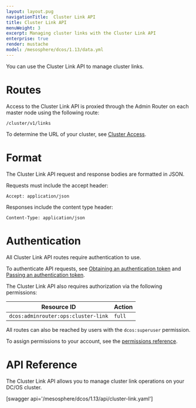 ```yaml
---
layout: layout.pug
navigationTitle:  Cluster Link API
title: Cluster Link API
menuWeight: 3
excerpt: Managing cluster links with the Cluster Link API
enterprise: true
render: mustache
model: /mesosphere/dcos/1.13/data.yml
---
```


You can use the Cluster Link API to manage cluster links.

# Routes

Access to the Cluster Link API is proxied through the Admin Router on each master node using the following route:

```
/cluster/v1/links
```

To determine the URL of your cluster, see [Cluster Access](/mesosphere/dcos/1.13/api/access/).

# Format

The Cluster Link API request and response bodies are formatted in JSON.

Requests must include the accept header:

```
Accept: application/json
```

Responses include the content type header:

```
Content-Type: application/json
```

# Authentication

All Cluster Link API routes require authentication to use.

To authenticate API requests, see [Obtaining an authentication token](/mesosphere/dcos/1.13/security/ent/iam-api/#obtaining-an-authentication-token) and [Passing an authentication token](/mesosphere/dcos/1.13/security/ent/iam-api/#passing-an-authentication-token).

The Cluster Link API also requires authorization via the following permissions:

| Resource ID | Action |
|-------------|--------|
| `dcos:adminrouter:ops:cluster-link` | `full` |

All routes can also be reached by users with the `dcos:superuser` permission.

To assign permissions to your account, see the [permissions reference](/mesosphere/dcos/1.13/security/ent/perms-reference/).


# API Reference

The Cluster Link API allows you to manage cluster link operations on your DC/OS cluster.

[swagger api='/mesosphere/dcos/1.13/api/cluster-link.yaml']
